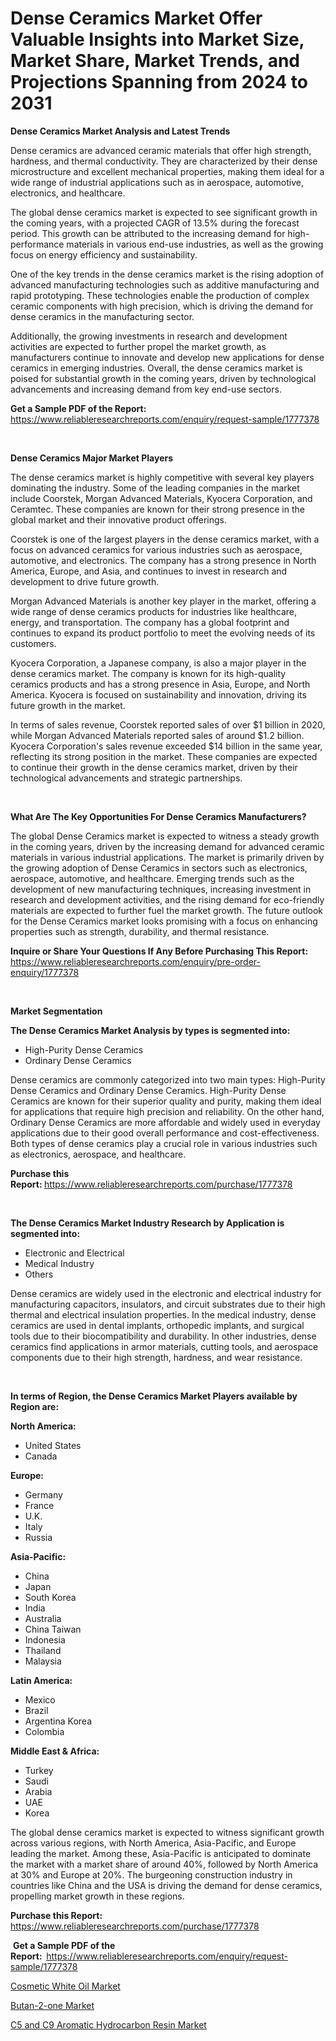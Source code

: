<p><h1>Dense Ceramics Market Offer Valuable Insights into Market Size, Market Share, Market Trends, and Projections Spanning from 2024 to 2031</h1></p><p><strong>Dense Ceramics Market Analysis and Latest Trends</strong></p>
<p><p>Dense ceramics are advanced ceramic materials that offer high strength, hardness, and thermal conductivity. They are characterized by their dense microstructure and excellent mechanical properties, making them ideal for a wide range of industrial applications such as in aerospace, automotive, electronics, and healthcare.</p><p>The global dense ceramics market is expected to see significant growth in the coming years, with a projected CAGR of 13.5% during the forecast period. This growth can be attributed to the increasing demand for high-performance materials in various end-use industries, as well as the growing focus on energy efficiency and sustainability.</p><p>One of the key trends in the dense ceramics market is the rising adoption of advanced manufacturing technologies such as additive manufacturing and rapid prototyping. These technologies enable the production of complex ceramic components with high precision, which is driving the demand for dense ceramics in the manufacturing sector.</p><p>Additionally, the growing investments in research and development activities are expected to further propel the market growth, as manufacturers continue to innovate and develop new applications for dense ceramics in emerging industries. Overall, the dense ceramics market is poised for substantial growth in the coming years, driven by technological advancements and increasing demand from key end-use sectors.</p></p>
<p><strong>Get a Sample PDF of the Report:&nbsp;</strong> <a href="https://www.reliableresearchreports.com/enquiry/request-sample/1777378">https://www.reliableresearchreports.com/enquiry/request-sample/1777378</a></p>
<p>&nbsp;</p>
<p><strong>Dense Ceramics Major Market Players</strong></p>
<p><p>The dense ceramics market is highly competitive with several key players dominating the industry. Some of the leading companies in the market include Coorstek, Morgan Advanced Materials, Kyocera Corporation, and Ceramtec. These companies are known for their strong presence in the global market and their innovative product offerings.</p><p>Coorstek is one of the largest players in the dense ceramics market, with a focus on advanced ceramics for various industries such as aerospace, automotive, and electronics. The company has a strong presence in North America, Europe, and Asia, and continues to invest in research and development to drive future growth.</p><p>Morgan Advanced Materials is another key player in the market, offering a wide range of dense ceramics products for industries like healthcare, energy, and transportation. The company has a global footprint and continues to expand its product portfolio to meet the evolving needs of its customers.</p><p>Kyocera Corporation, a Japanese company, is also a major player in the dense ceramics market. The company is known for its high-quality ceramics products and has a strong presence in Asia, Europe, and North America. Kyocera is focused on sustainability and innovation, driving its future growth in the market.</p><p>In terms of sales revenue, Coorstek reported sales of over $1 billion in 2020, while Morgan Advanced Materials reported sales of around $1.2 billion. Kyocera Corporation's sales revenue exceeded $14 billion in the same year, reflecting its strong position in the market. These companies are expected to continue their growth in the dense ceramics market, driven by their technological advancements and strategic partnerships.</p></p>
<p>&nbsp;</p>
<p><strong>What Are The Key Opportunities For Dense Ceramics Manufacturers?</strong></p>
<p><p>The global Dense Ceramics market is expected to witness a steady growth in the coming years, driven by the increasing demand for advanced ceramic materials in various industrial applications. The market is primarily driven by the growing adoption of Dense Ceramics in sectors such as electronics, aerospace, automotive, and healthcare. Emerging trends such as the development of new manufacturing techniques, increasing investment in research and development activities, and the rising demand for eco-friendly materials are expected to further fuel the market growth. The future outlook for the Dense Ceramics market looks promising with a focus on enhancing properties such as strength, durability, and thermal resistance.</p></p>
<p><strong>Inquire or Share Your Questions If Any Before Purchasing This Report:</strong> <a href="https://www.reliableresearchreports.com/enquiry/pre-order-enquiry/1777378">https://www.reliableresearchreports.com/enquiry/pre-order-enquiry/1777378</a></p>
<p>&nbsp;</p>
<p><strong>Market Segmentation</strong></p>
<p><strong>The Dense Ceramics Market Analysis by types is segmented into:</strong></p>
<p><ul><li>High-Purity Dense Ceramics</li><li>Ordinary Dense Ceramics</li></ul></p>
<p><p>Dense ceramics are commonly categorized into two main types: High-Purity Dense Ceramics and Ordinary Dense Ceramics. High-Purity Dense Ceramics are known for their superior quality and purity, making them ideal for applications that require high precision and reliability. On the other hand, Ordinary Dense Ceramics are more affordable and widely used in everyday applications due to their good overall performance and cost-effectiveness. Both types of dense ceramics play a crucial role in various industries such as electronics, aerospace, and healthcare.</p></p>
<p><strong>Purchase this Report:&nbsp;</strong><a href="https://www.reliableresearchreports.com/purchase/1777378">https://www.reliableresearchreports.com/purchase/1777378</a></p>
<p>&nbsp;</p>
<p><strong>The Dense Ceramics Market Industry Research by Application is segmented into:</strong></p>
<p><ul><li>Electronic and Electrical</li><li>Medical Industry</li><li>Others</li></ul></p>
<p><p>Dense ceramics are widely used in the electronic and electrical industry for manufacturing capacitors, insulators, and circuit substrates due to their high thermal and electrical insulation properties. In the medical industry, dense ceramics are used in dental implants, orthopedic implants, and surgical tools due to their biocompatibility and durability. In other industries, dense ceramics find applications in armor materials, cutting tools, and aerospace components due to their high strength, hardness, and wear resistance.</p></p>
<p>&nbsp;</p>
<p><strong>In terms of Region, the Dense Ceramics Market Players available by Region are:</strong></p>
<p>
    <p> <strong> North America: </strong>
        <ul>
            <li>United States</li>
            <li>Canada</li>
        </ul>
        </p> 
    <p> <strong> Europe: </strong>
        <ul>
            <li>Germany</li>
            <li>France</li>
            <li>U.K.</li>
            <li>Italy</li>
            <li>Russia</li>
        </ul>
        </p> 
    <p> <strong> Asia-Pacific: </strong>
        <ul>
            <li>China</li>
            <li>Japan</li>
            <li>South Korea</li>
            <li>India</li>
            <li>Australia</li>
            <li>China Taiwan</li>
            <li>Indonesia</li>
            <li>Thailand</li>
            <li>Malaysia</li>
        </ul>
        </p> 
    <p> <strong> Latin America: </strong>
        <ul>
            <li>Mexico</li>
            <li>Brazil</li>
            <li>Argentina Korea</li>
            <li>Colombia</li>
        </ul>
        </p> 
    <p> <strong> Middle East & Africa: </strong>
        <ul>
            <li>Turkey</li>
            <li>Saudi</li>
            <li>Arabia</li>
            <li>UAE</li>
            <li>Korea</li>
        </ul>
    </p>
    </p>
<p><p>The global dense ceramics market is expected to witness significant growth across various regions, with North America, Asia-Pacific, and Europe leading the market. Among these, Asia-Pacific is anticipated to dominate the market with a market share of around 40%, followed by North America at 30% and Europe at 20%. The burgeoning construction industry in countries like China and the USA is driving the demand for dense ceramics, propelling market growth in these regions.</p></p>
<p><strong>Purchase this Report: </strong><a href="https://www.reliableresearchreports.com/purchase/1777378">https://www.reliableresearchreports.com/purchase/1777378</a></p>
<p>&nbsp;<strong>Get a Sample PDF of the Report:&nbsp;&nbsp;</strong><a href="https://www.reliableresearchreports.com/enquiry/request-sample/1777378">https://www.reliableresearchreports.com/enquiry/request-sample/1777378</a></p>
<p><strong></strong></p>
<p><p><a href="https://view.publitas.com/reportprime-1/decoding-the-cosmetic-white-oil-market-a-deep-dive-into-the-latest-market-trends-market-segmentation-and-competitive-analysis/">Cosmetic White Oil Market</a></p><p><a href="https://view.publitas.com/reportprime-1/butan-2-one-market-size-market-trends-and-growth-outlook-forecasted-for-period-from-2023-to-2030/">Butan-2-one Market</a></p><p><a href="https://view.publitas.com/reportprime-1/c5-and-c9-aromatic-hydrocarbon-resin-market-size-market-share-and-global-market-analysis-report-2023-2030/">C5 and C9 Aromatic Hydrocarbon Resin Market</a></p></p>
